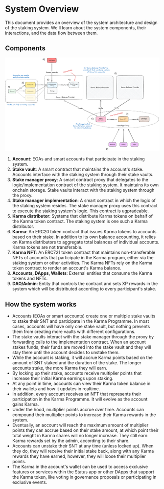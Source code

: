 # System Overview

This document provides an overview of the system architecture and design of the staking system. We'll learn about the
system components, their interactions, and the data flow between them.

## Components

![System Overview](assets/overview.png)

1. **Account**: EOAs and smart accounts that participate in the staking system.
2. **Stake vault**: A smart contract that maintains the account's stake. Accounts interface with the staking system
   through their stake vaults.
3. **Stake manager proxy**: A smart contract proxy that delegates to the logic/implementation contract of the staking
   system. It maintains its own onchain storage. Stake vaults interact with the staking system through the proxy.
4. **Stake manager implementation**: A smart contract in which the logic of the staking system resides. The stake
   manager proxy uses this contract to execute the staking system's logic. This contract is ugpradeable.
5. **Karma distributor**: Systems that distribute Karma tokens on behalf of the Karma token contract. The staking system
   is one such a Karma distributor.
6. **Karma**: An ERC20 token contract that issues Karma tokens to accounts based on their stake. In addition to its own
   balance accounting, it relies on Karma distributors to aggregate total balances of individual accounts. Karma tokens
   are not transferable.
7. **Karma NFT**: An ERC721 token contract that maintains non-transferable NFTs of accounts that participate in the
   Karma program, either via the staking system or other activities. The Karma NFTs rely on the Karma token contract to
   render an account's Karma balance.
8. **Accounts, DApps, Wallets**: External entities that consume the Karma tokens and NFTs.
9. **DAO/Admin**: Entity that controls the contract and sets XP rewards in the system which will be distributed
   according to every participant's stake.

## How the system works

- Accounts (EOAs or smart accounts) create one or multiple stake vaults to stake their SNT and participate in the Karma
  Programme. In most cases, accounts will have only one stake vault, but nothing prevents them from creating more vaults
  with different configurations.
- The stake vaults interact with the stake manager through the proxy by forwarding calls to the implementation contract.
  When an account stakes funds, their funds are moved into the stake vault and they will stay there until the account
  decides to unstake them.
- While the account is staking, it will accrue Karma points based on the amount of SNT staked and the duration of the
  stake. The longer accounts stake, the more Karma they will earn.
- By locking up their stake, accounts receive multiplier points that increase their initial Karma earnings upon staking.
- At any point in time, accounts can view their Karma token balance in their wallets and how it updates in realtime.
- In addition, every account receives an NFT that represents their participation in the Karma Programme. It will evolve
  as the account gains Karma.
- Under the hood, multiplier points accrue over time. Accounts can compound their multiplier points to increase their
  Karma rewards in the system.
- Eventually, an account will reach the maximum amount of multiplier points they can accrue based on their stake amount,
  at which point their total weight in Karma shares will no longer increase. They still earn Karma rewards set by the
  admin, according to their share.
- Accounts can unstake their SNT at any time (unless locked up). When they do, they will receive their initial stake
  back, along with any Karma rewards they have earned, however, they will loose their multiplier points.
- The Karma in the account's wallet can be used to access exclusive features or services within the Status app or other
  DApps that support the Karma token, like voting in governance proposals or participating in exclusive events.
